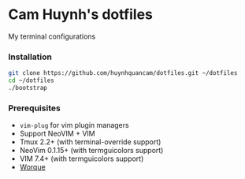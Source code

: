 Cam Huynh's dotfiles
========

My terminal configurations

### Installation

```sh
git clone https://github.com/huynhquancam/dotfiles.git ~/dotfiles
cd ~/dotfiles
./bootstrap
```

### Prerequisites

* `vim-plug` for vim plugin managers
* Support NeoVIM + VIM
* Tmux 2.2+ (with terminal-override support)
* NeoVim 0.1.15+ (with termguicolors support)
* VIM 7.4+ (with termguicolors support)
* [Worque](https://github.com/huynhquancam/worque)

